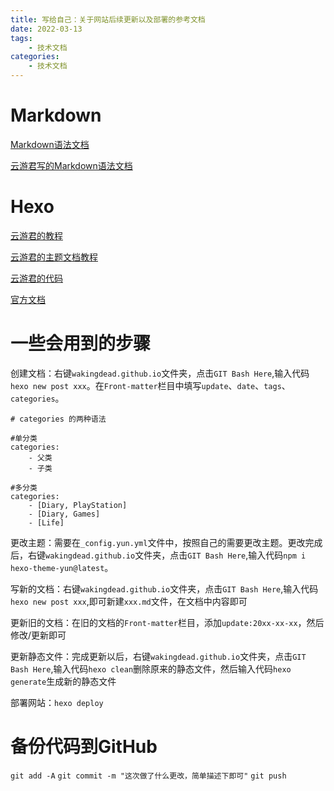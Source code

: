 ```yaml
---
title: 写给自己：关于网站后续更新以及部署的参考文档
date: 2022-03-13
tags: 
    - 技术文档
categories: 
    - 技术文档
---
```


# Markdown
[Markdown语法文档](https://www.runoob.com/markdown/md-link.html)

[云游君写的Markdown语法文档](https://github.com/younghz/Markdown)

# Hexo
[云游君的教程](https://www.yunyoujun.cn/share/how-to-build-your-site/)

[云游君的主题文档教程](https://yun.yunyoujun.cn/)

[云游君的代码](https://github.com/YunYouJun/yunyoujun.github.io)

[官方文档](https://hexo.io/zh-cn/docs/)

# 一些会用到的步骤

创建文档：右键`wakingdead.github.io`文件夹，点击`GIT Bash Here`,输入代码`hexo new post xxx`。在`Front-matter`栏目中填写`update`、`date`、`tags`、`categories`。

```
# categories 的两种语法

#单分类
categories:
    - 父类
    - 子类

#多分类
categories:
    - [Diary, PlayStation]
    - [Diary, Games]
    - [Life]

```



更改主题：需要在`_config.yun.yml`文件中，按照自己的需要更改主题。更改完成后，右键`wakingdead.github.io`文件夹，点击`GIT Bash Here`,输入代码`npm i hexo-theme-yun@latest`。

写新的文档：右键`wakingdead.github.io`文件夹，点击`GIT Bash Here`,输入代码`hexo new post xxx`,即可新建`xxx.md`文件，在文档中内容即可

更新旧的文档：在旧的文档的`Front-matter`栏目，添加`update:20xx-xx-xx`，然后修改/更新即可

更新静态文件：完成更新以后，右键`wakingdead.github.io`文件夹，点击`GIT Bash Here`,输入代码`hexo clean`删除原来的静态文件，然后输入代码`hexo generate`生成新的静态文件

部署网站：`hexo deploy`

# 备份代码到GitHub
`git add -A`
`git commit -m "这次做了什么更改，简单描述下即可"`
`git push`



